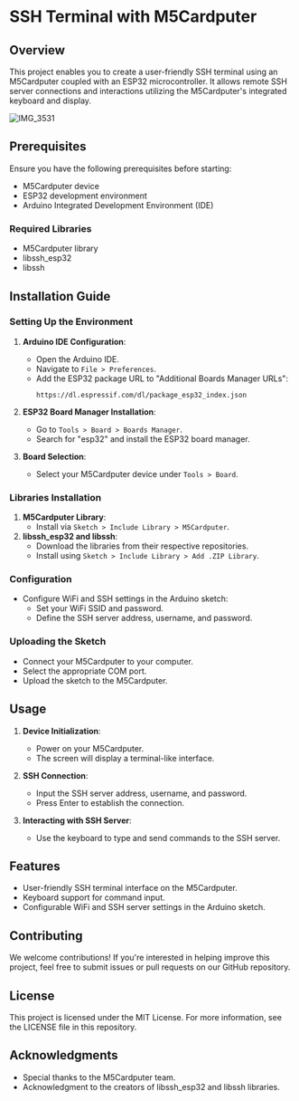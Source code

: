 # SSH Terminal with M5Cardputer

## Overview
This project enables you to create a user-friendly SSH terminal using an M5Cardputer coupled with an ESP32 microcontroller. It allows remote SSH server connections and interactions utilizing the M5Cardputer's integrated keyboard and display.

![IMG_3531](https://github.com/fernandofatech/M5Cardputer-SSHClient/assets/39699305/52fccfc4-7b77-4ea0-9ccf-d27374df7629)

## Prerequisites
Ensure you have the following prerequisites before starting:

- M5Cardputer device
- ESP32 development environment
- Arduino Integrated Development Environment (IDE)

### Required Libraries
- M5Cardputer library
- libssh_esp32
- libssh

## Installation Guide

### Setting Up the Environment
1. **Arduino IDE Configuration**: 
    - Open the Arduino IDE.
    - Navigate to `File > Preferences`.
    - Add the ESP32 package URL to "Additional Boards Manager URLs":
      ```
      https://dl.espressif.com/dl/package_esp32_index.json
      ```

2. **ESP32 Board Manager Installation**:
    - Go to `Tools > Board > Boards Manager`.
    - Search for "esp32" and install the ESP32 board manager.

3. **Board Selection**:
    - Select your M5Cardputer device under `Tools > Board`.

### Libraries Installation
1. **M5Cardputer Library**:
    - Install via `Sketch > Include Library > M5Cardputer`.
2. **libssh_esp32 and libssh**:
    - Download the libraries from their respective repositories.
    - Install using `Sketch > Include Library > Add .ZIP Library`.

### Configuration
- Configure WiFi and SSH settings in the Arduino sketch:
  - Set your WiFi SSID and password.
  - Define the SSH server address, username, and password.

### Uploading the Sketch
- Connect your M5Cardputer to your computer.
- Select the appropriate COM port.
- Upload the sketch to the M5Cardputer.

## Usage
1. **Device Initialization**:
    - Power on your M5Cardputer.
    - The screen will display a terminal-like interface.

2. **SSH Connection**:
    - Input the SSH server address, username, and password.
    - Press Enter to establish the connection.

3. **Interacting with SSH Server**:
    - Use the keyboard to type and send commands to the SSH server.

## Features
- User-friendly SSH terminal interface on the M5Cardputer.
- Keyboard support for command input.
- Configurable WiFi and SSH server settings in the Arduino sketch.

## Contributing
We welcome contributions! If you're interested in helping improve this project, feel free to submit issues or pull requests on our GitHub repository.

## License
This project is licensed under the MIT License. For more information, see the LICENSE file in this repository.

## Acknowledgments
- Special thanks to the M5Cardputer team.
- Acknowledgment to the creators of libssh_esp32 and libssh libraries.
